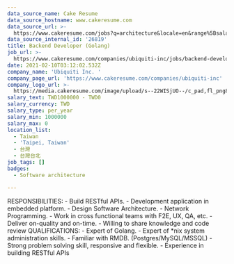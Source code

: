 ```yaml
---
data_source_name: Cake Resume
data_source_hostname: www.cakeresume.com
data_source_url: >-
  https://www.cakeresume.com/jobs?q=architecture&locale=en&range%5Bsalary_range%5D%5Bmin%5D=1000000&page=4
data_source_internal_id: '26819'
title: Backend Developer (Golang)
job_url: >-
  https://www.cakeresume.com/companies/ubiquiti-inc/jobs/backend-developer-golang
date: 2021-02-10T03:12:02.532Z
company_name: 'Ubiquiti Inc. '
company_page_url: 'https://www.cakeresume.com/companies/ubiquiti-inc'
company_logo_url: >-
  https://media.cakeresume.com/image/upload/s--22WISjUO--/c_pad,fl_png8,h_200,w_200/v1611740283/vlptxxdzviqn01kmpmuy.png
salary_text: TWD1000000 - TWD0
salary_currency: TWD
salary_type: per_year
salary_min: 1000000
salary_max: 0
location_list:
  - Taiwan
  - 'Taipei, Taiwan'
  - 台灣
  - 台灣台北
job_tags: []
badges:
  - Software architecture

---
```


RESPONSIBILITIES: - Build RESTful APIs. - Development application in embedded platform. - Design Software Architecture. - Network Programming. - Work in cross functional teams with F2E, UX, QA, etc. - Deliver on-quality and on-time. - Willing to share knowledge and code review QUALIFICATIONS: - Expert of Golang. - Expert of *nix system administration skills. - Familiar with RMDB. (Postgres/MySQL/MSSQL) - Strong problem solving skill, responsive and flexible. - Experience in building RESTful APIs